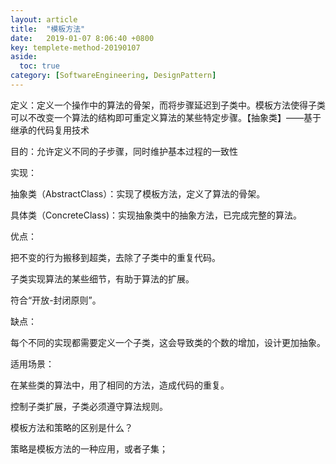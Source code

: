 ```yaml
---
layout: article
title:  "模板方法"
date:   2019-01-07 8:06:40 +0800
key: templete-method-20190107
aside:
  toc: true
category: [SoftwareEngineering, DesignPattern]
---
```



定义：定义一个操作中的算法的骨架，而将步骤延迟到子类中。模板方法使得子类可以不改变一个算法的结构即可重定义算法的某些特定步骤。【抽象类】——基于继承的代码复用技术

目的：允许定义不同的子步骤，同时维护基本过程的一致性

实现：

抽象类（AbstractClass）：实现了模板方法，定义了算法的骨架。

具体类（ConcreteClass)：实现抽象类中的抽象方法，已完成完整的算法。

优点：

把不变的行为搬移到超类，去除了子类中的重复代码。

子类实现算法的某些细节，有助于算法的扩展。

符合“开放-封闭原则”。

缺点：

每个不同的实现都需要定义一个子类，这会导致类的个数的增加，设计更加抽象。

适用场景：

在某些类的算法中，用了相同的方法，造成代码的重复。

控制子类扩展，子类必须遵守算法规则。

模板方法和策略的区别是什么？

策略是模板方法的一种应用，或者子集；
